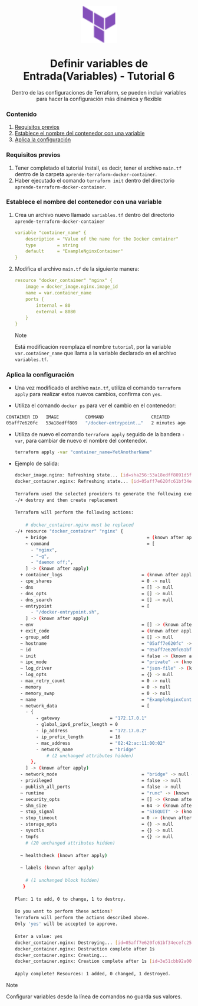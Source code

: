 <p align='center'><img src='/logo.svg' align='center' height='100'></p>

<h1 align='center'>Definir variables de Entrada(Variables) - Tutorial 6</h1>

<p align='center'>Dentro de las configuraciones de Terraform, se pueden incluir variables para hacer la configuración más dinámica y flexible</p>

### Contenido

1. [Requisitos previos](#requisitos-previos)
2. [Establece el nombre del contenedor con una variable](#establece-el-nombre-del-contenedor-con-una-variable)
3. [Aplica la configuración](#aplica-la-configuración)

### Requisitos previos

1. Tener completado el tutorial Install, es decir, tener el archivo `main.tf` dentro de la carpeta `aprende-terraform-docker-container`.
2. Haber ejecutado el comando `terraform init` dentro del directorio `aprende-terraform-docker-container`.

### Establece el nombre del contenedor con una variable

1. Crea un archivo nuevo llamado `variables.tf` dentro del directorio `aprende-terraform-docker-container`
    ```yml
    variable "container_name" {
        description = "Value of the name for the Docker container"
        type        = string
        default     = "ExampleNginxContainer"
    }
    ```
2. Modifica el archivo `main.tf` de la siguiente manera:
    ```yml
    resource "docker_container" "nginx" {
        image = docker_image.nginx.image_id
        name = var.container_name
        ports {
            internal = 80
            external = 8080
        }
    }
    ```
    > [!NOTE]
    > Está modificación reemplaza el nombre `tutorial`, por la variable `var.container_name` que llama a la variable declarado en el archivo `variables.tf`.

### Aplica la configuración

- Una vez modificado el archivo `main.tf`, utiliza el comando `terraform apply` para realizar estos nuevos cambios, confirma con `yes`.


- Utiliza el comando `docker ps` para ver el cambio en el contenedor:

```sh
CONTAINER ID   IMAGE          COMMAND                  CREATED         STATUS              PORTS                  NAMES
05aff7e620fc   53a18edff809   "/docker-entrypoint.…"   2 minutes ago   Up About a minute   0.0.0.0:8080->80/tcp   ExampleNginxContainer
```

- Utiliza de nuevo el comando `terraform apply` seguido de la bandera `-var`, para cambiar de nuevo el nombre del contenedor.

    ```sh
    terraform apply -var "container_name=YetAnotherName"
    ```
    
- Ejemplo de salida:

    ```sh
    docker_image.nginx: Refreshing state... [id=sha256:53a18edff8091d5faff1e42b4d885bc5f0f897873b0b8f0ace236cd5930819b0nginx:latest]
    docker_container.nginx: Refreshing state... [id=05aff7e620fc61bf34ecefc25c96f24a2b8087c4d3e0d7a2d63dcb7ed97519ba]

    Terraform used the selected providers to generate the following execution plan. Resource actions are indicated with the following symbols:
    -/+ destroy and then create replacement

    Terraform will perform the following actions:

        # docker_container.nginx must be replaced
    -/+ resource "docker_container" "nginx" {
        + bridge                                      = (known after apply)
        ~ command                                     = [
          - "nginx",
          - "-g",
          - "daemon off;",
        ] -> (known after apply)
      + container_logs                              = (known after apply)
      - cpu_shares                                  = 0 -> null
      - dns                                         = [] -> null
      - dns_opts                                    = [] -> null
      - dns_search                                  = [] -> null
      ~ entrypoint                                  = [
          - "/docker-entrypoint.sh",
        ] -> (known after apply)
      ~ env                                         = [] -> (known after apply)
      + exit_code                                   = (known after apply)
      - group_add                                   = [] -> null
      ~ hostname                                    = "05aff7e620fc" -> (known after apply)
      ~ id                                          = "05aff7e620fc61bf34ecefc25c96f24a2b8087c4d3e0d7a2d63dcb7ed97519ba" -> (known after apply)
      ~ init                                        = false -> (known after apply)
      ~ ipc_mode                                    = "private" -> (known after apply)
      ~ log_driver                                  = "json-file" -> (known after apply)
      - log_opts                                    = {} -> null
      - max_retry_count                             = 0 -> null
      - memory                                      = 0 -> null
      - memory_swap                                 = 0 -> null
      ~ name                                        = "ExampleNginxContainer" -> "YetAnotherName" # forces replacement
      ~ network_data                                = [
        - {
            - gateway                   = "172.17.0.1"
            - global_ipv6_prefix_length = 0
            - ip_address                = "172.17.0.2"
            - ip_prefix_length          = 16
            - mac_address               = "02:42:ac:11:00:02"
            - network_name              = "bridge"
                # (2 unchanged attributes hidden)
          },
        ] -> (known after apply)
      - network_mode                                = "bridge" -> null # forces replacement
      - privileged                                  = false -> null
      - publish_all_ports                           = false -> null
      ~ runtime                                     = "runc" -> (known after apply)
      ~ security_opts                               = [] -> (known after apply)
      ~ shm_size                                    = 64 -> (known after apply)
      ~ stop_signal                                 = "SIGQUIT" -> (known after apply)
      ~ stop_timeout                                = 0 -> (known after apply)
      - storage_opts                                = {} -> null
      - sysctls                                     = {} -> null
      - tmpfs                                       = {} -> null
        # (20 unchanged attributes hidden)

      ~ healthcheck (known after apply)

      ~ labels (known after apply)

        # (1 unchanged block hidden)
       }

    Plan: 1 to add, 0 to change, 1 to destroy.

    Do you want to perform these actions?
    Terraform will perform the actions described above.
    Only 'yes' will be accepted to approve.

    Enter a value: yes
    docker_container.nginx: Destroying... [id=05aff7e620fc61bf34ecefc25c96f24a2b8087c4d3e0d7a2d63dcb7ed97519ba]
    docker_container.nginx: Destruction complete after 1s
    docker_container.nginx: Creating...
    docker_container.nginx: Creation complete after 1s [id=3e51cbb92a0024cf6ba58d43cbe06ef859da78dab84d03fa1a7c86435541f142]

    Apply complete! Resources: 1 added, 0 changed, 1 destroyed.
    ```

> [!Note]
> Configurar variables desde la línea de comandos no guarda sus valores.